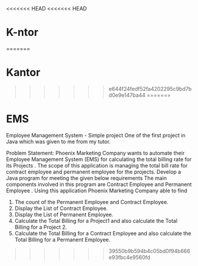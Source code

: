 <<<<<<< HEAD
<<<<<<< HEAD
# K-ntor
=======
# Kantor
>>>>>>> e644f24fedf52fa4202295c9bd7bd0e9e147ba44
=======
# EMS
Employee Management System - Simple project
One of the first project in Java which was given to me from my tutor.

Problem Statement:
Phoenix Marketing Company wants to automate their Employee Management System (EMS) for calculating the total billing rate for its Projects .
The scope of this application is managing the total bill rate for contract employee and permanent employee for the projects.
Develop a Java program for meeting the given below requirements
The main components involved in this program are Contract Employee and Permanent Employee . Using this application Phoenix Marketing Company able to find
1. The count of the Permanent Employee and Contract Employee.
2. Display the List of Contract Employee.
3. Display the List of Permanent Employee.
4. Calculate the Total Billing for a Project1 and also calculate the Total Billing for a Project 2.
5. Calculate the Total Billing for a Contract Employee and also calculate the Total Billing for a Permanent Employee.
>>>>>>> 39550b9b594b4c05bd0f94b666e93fbc4e9560fd
